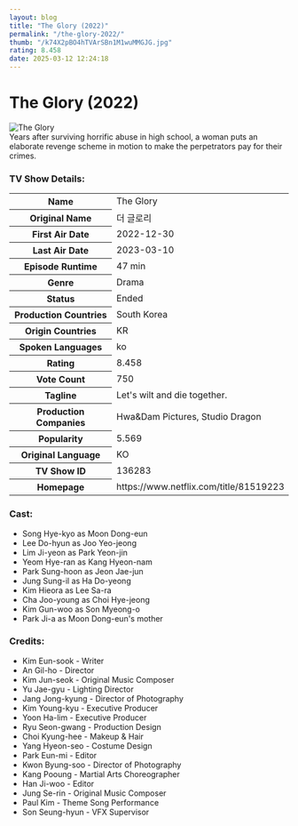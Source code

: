 ```yaml
---
layout: blog
title: "The Glory (2022)"
permalink: "/the-glory-2022/"
thumb: "/k74X2pBO4hTVArSBn1M1wuMMGJG.jpg"
rating: 8.458
date: 2025-03-12 12:24:18
---
```

<h1 class="title">The Glory (2022)</h1><div class="poster"><img src="{{ site.imglink }}/k74X2pBO4hTVArSBn1M1wuMMGJG.jpg" class="img-fluid my-3" alt="The Glory"/></div><div class="plot">Years after surviving horrific abuse in high school, a woman puts an elaborate revenge scheme in motion to make the perpetrators pay for their crimes.</div><h3>TV Show Details:</h3><table class="table table-bordered details"><tr><th>Name</th><td>The Glory</td></tr><tr><th>Original Name</th><td>더 글로리</td></tr><tr><th>First Air Date</th><td>2022-12-30</td></tr><tr><th>Last Air Date</th><td>2023-03-10</td></tr><tr><th>Episode Runtime</th><td>47 min</td></tr><tr><th>Genre</th><td>Drama</td></tr><tr><th>Status</th><td>Ended</td></tr><tr><th>Production Countries</th><td>South Korea</td></tr><tr><th>Origin Countries</th><td>KR</td></tr><tr><th>Spoken Languages</th><td>ko</td></tr><tr><th>Rating</th><td>8.458</td></tr><tr><th>Vote Count</th><td>750</td></tr><tr><th>Tagline</th><td>Let's wilt and die together.</td></tr><tr><th>Production Companies</th><td>Hwa&Dam Pictures, Studio Dragon</td></tr><tr><th>Popularity</th><td>5.569</td></tr><tr><th>Original Language</th><td>KO</td></tr><tr><th>TV Show ID</th><td>136283</td></tr><tr><th>Homepage</th><td>https://www.netflix.com/title/81519223</td></tr></table><h3>Cast:</h3><ul class="list-group cast"><li>Song Hye-kyo as Moon Dong-eun</li><li>Lee Do-hyun as Joo Yeo-jeong</li><li>Lim Ji-yeon as Park Yeon-jin</li><li>Yeom Hye-ran as Kang Hyeon-nam</li><li>Park Sung-hoon as Jeon Jae-jun</li><li>Jung Sung-il as Ha Do-yeong</li><li>Kim Hieora as Lee Sa-ra</li><li>Cha Joo-young as Choi Hye-jeong</li><li>Kim Gun-woo as Son Myeong-o</li><li>Park Ji-a as Moon Dong-eun's mother</li></ul><h3>Credits:</h3><ul class="list-group crew"><li>Kim Eun-sook - Writer</li><li>An Gil-ho - Director</li><li>Kim Jun-seok - Original Music Composer</li><li>Yu Jae-gyu - Lighting Director</li><li>Jang Jong-kyung - Director of Photography</li><li>Kim Young-kyu - Executive Producer</li><li>Yoon Ha-lim - Executive Producer</li><li>Ryu Seon-gwang - Production Design</li><li>Choi Kyung-hee - Makeup & Hair</li><li>Yang Hyeon-seo - Costume Design</li><li>Park Eun-mi - Editor</li><li>Kwon Byung-soo - Director of Photography</li><li>Kang Pooung - Martial Arts Choreographer</li><li>Han Ji-woo - Editor</li><li>Jung Se-rin - Original Music Composer</li><li>Paul Kim - Theme Song Performance</li><li>Son Seung-hyun - VFX Supervisor</li></ul>